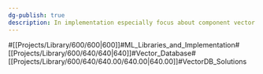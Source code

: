 ```yaml
---
dg-publish: true
description: In implementation especially focus about component vector db solutions
---
```

#[[Projects/Library/600/600\|600]]#ML_Libraries_and_Implementation#[[Projects/Library/600/640/640\|640]]#Vector_Database#[[Projects/Library/600/640/640.00/640.00\|640.00]]#VectorDB_Solutions